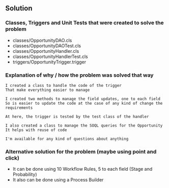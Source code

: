 ## Solution

### Classes, Triggers and Unit Tests that were created to solve the problem

* classes/OpportunityDAO.cls
* classes/OpportunityDAOTest.cls
* classes/OpportunityHandler.cls
* classes/OpportunityHandlerTest.cls
* triggers/OpportunityTrigger.trigger

### Explanation of why / how the problem was solved that way

```
I created a class to handle the code of the trigger
That make everything easier to manage

I created two methods to manage the field updates, one to each field
So is easier to update the code at the case of any kind of change the requirements

At here, the trigger is tested by the test class of the handler

I also created a class to manage the SOQL queries for the Opportunity
It helps with reuse of code

I'm available for any kind of questions about anything
```

### Alternative solution for the problem (maybe using point and click)

* It can be done using 10 Workflow Rules, 5 to each field (Stage and Probability)  
* It also can be done using a Process Builder
